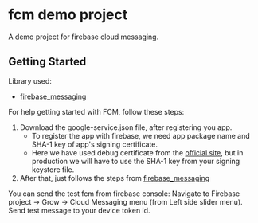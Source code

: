 # fcm demo project

A demo project for firebase cloud messaging.

## Getting Started

Library used:

- [firebase_messaging](https://pub.dev/packages/firebase_messaging)

For help getting started with FCM, follow these steps:

1. Download the google-service.json file, after registering you app.
    - To register the app with firebase, we need app package name and SHA-1 key of app's signing certificate.
    - Here we have used debug certificate from the [official site](https://developers.google.com/android/guides/client-auth), but in production we will have to use the SHA-1 key from your signing keystore file.
2. After that, just follows the steps from [firebase_messaging](https://pub.dev/packages/firebase_messaging)


You can send the test fcm from firebase console:
Navigate to Firebase project -> Grow -> Cloud Messaging menu (from Left side slider menu).
Send test message to your device token id.
